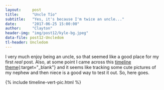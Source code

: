```yaml
---
layout:     post
title:      "Uncle Tío"
subtitle:   "Yes, it's because I'm twice an uncle..."
date:       "2017-06-25 15:00:00"
author:     "Clayton"
header-img: "img/post12/kyle-bg.jpeg"
data-file: post12-Uncledom
tl-header: Uncledom
---
```

<link rel="stylesheet" href="{{ "/css/timeline.css" | prepend: site.baseurl }}">

I very much enjoy being an uncle, so that seemed like a good place for my first _real_ post. Also, at some point I came across this [timeline theme](https://github.com/kirbyt/timeline-jekyll-theme){:target="_blank"} and it seems like tracking some cute pictures of my nephew and then niece is a good way to test it out. So, here goes.

{% include timeline-vert-pic.html %}
